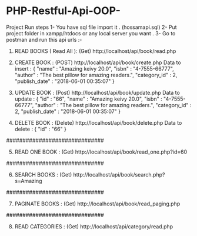 # PHP-Restful-Api-OOP-
Project Run steps 
1- You have sql file import it . (hossamapi.sql) 
2- Put project folder in xampp/htdocs or any local server you want . 
3- Go to postman and run this api urls :-

1. READ BOOKS ( Read All ): (Get) http://localhost/api/book/read.php
2. CREATE BOOK : (POST) http://localhost/api/book/create.php 
Data to insert : 
{ 
    "name" : "Amazing keivy 20.0", 
    "isbn" : "4-7555-66777", 
    "author" : "The best pillow for amazing readers.", 
    "category_id" : 2, 
    "publish_date" : "2018-06-01 00:35:07" 
 }

3. UPDATE BOOK : (Post) http://localhost/api/book/update.php 
Data to update : 
{ 
    "id" : "66", 
    "name" : "Amazing keivy 20.0", 
    "isbn" : "4-7555-66777", 
    "author" : "The best pillow for amazing readers.",
    "category_id" : 2, 
    "publish_date" : "2018-06-01 00:35:07" 
}

4. DELETE BOOK : (Delete) http://localhost/api/book/delete.php 
Data to delete : { "id" : "66" } 

############################## 

5. READ ONE BOOK : (Get) http://localhost/api/book/read_one.php?id=60 

############################## 

6. SEARCH BOOKS : (Get) http://localhost/api/book/search.php?s=Amazing 

############################## 

7. PAGINATE BOOKS : (Get) http://localhost/api/book/read_paging.php

############################## 

8. READ CATEGORIES : (Get) http://localhost/api/category/read.php
